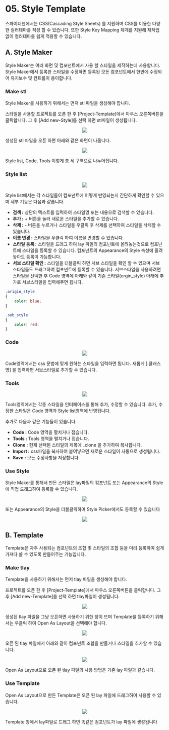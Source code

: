 # 05. Style Template

스파이더젠에서는 CSS(Cascading Style Sheets) 를 지원하며 CSS를 이용한 다양한 컬러테마를 적성 할 수 있습니다.
또한 Style Key Mapping 체계를 지원해 재작업 없이 컬러테마를 쉽게 적용할 수 있습니다.

## A. Style Maker

Style Maker는 여러 화면 및 컴포넌트에서 사용 할 스타일을 제작하는데 사용합니다. Style Maker에서 등록한 스타일을 수정하면 등록된 모든 컴포넌트에서 한번에 수정되어 유지보수 및 컨트롤이 용이합니다.

### Make stl

Style Maker를 사용하기 위해서는 먼저 stl 파일을 생성해야 합니다.

스타일을 사용할 프로젝트를 오픈 한 후 [Project-Template]에서 마우스 오른쪽버튼을 클릭합니다. 그 후 [Add new-Style]를 선택 하면 stl파일이 생성됩니다.

<center>

![](../image/06_make_style.png)

</center>

생성된 stl 파일을 오픈 하면 아래와 같은 화면이 나옵니다.

<center>

![](../image/06_Styler.png)

</center>

Style list, Code, Tools 이렇게 총 세 구역으로 나누어집니다.

### Style list

<center>

![](../image/06_class_list.png)

</center>

Style list에서는 각 스타일들이 컴포넌트에 어떻게 반영되는지 간단하게 확인할 수 있으며 세부 기능은 다음과 같습니다.

- **검색  :** 상단의 텍스트를 입력하여 스타일명 또는 내용으로 검색할 수 있습니다.
- **추가  :** + 버튼을 눌러 새로운 스타일을 추가할 수 있습니다.
- **삭제  :** - 버튼을 누르거나 스타일을 우클릭 후 삭제를 선택하여 스타일을 삭제할 수 있습니다.
- **이름 변경  :** 스타일을 우클릭 하여 이름을 변경할 수 있습니다.
- **스타일 등록  :** 스타일을 드래그 하여 lay 파일의 컴포넌트에 올려놓는것으로 컴포넌트에 스타일을 등록할 수 있습니다. 컴포넌트의 Appearance의 Style 속성에 올려놓아도 등록이 가능합니다.
- **서브 스타일 확인  :** 스타일을 더블클릭 하면 서브 스타일을 확인 할 수 있으며 서브 스타일들도 드래그하여 컴포넌트에 등록할 수 있습니다. 서브스타일을 사용하려면 스타일을 선택한 후 Code 영역에 아래와 같이 기존 스타일(orgin_style) 아래에 추가로 서브스타일을 입력해주면 됩니다.

```css
.origin_style
{
    color: blue;
}

.sub_style
{
    color: red;
}
```

### Code

<center>

![](../image/06_code.png)

</center>
Code영역에서는 css 문법에 맞게 원하는 스타일을 입력하면 됩니다. 새롭게 [.클래스명] 을 입력하면 서브스타일로 추가할 수 있습니다.

### Tools

<center>

![](../image/06_tools.png)

</center>

Tools영역에서는 각종 스타일을 인터페이스를 통해 추가, 수정할 수 있습니다. 추가, 수정한 스타일은 Code 영역과 Style list영역에 반영됩니다.

추가로 다음과 같은 기능들이 있습니다.

- **Code  :** Code 영역을 펼치거나 접습니다.
- **Tools  :** Tools 영역을 펼치거나 접습니다.
- **Clone  :** 현재 선택된 스타일의 제목에 _clone 을 추가하여 복사합니다.
- **Import  :** css파일을 복사하여 붙여넣으면 새로운 스타일이 자동으로 생성됩니다.
- **Save  :** 모든 수정사항을 저장합니다.

### Use Style

Style Maker를 통해서 만든 스타일은 lay파일의 컴포넌트 또는 Appearance의 Style에 직접 드래그하여 등록할 수 있습니다.

<center>

![](../image/06_drag_style.png)

</center>
또는 Appearance의 Style을 더블클릭하여 Style Picker에서도 등록할 수 있습니다

<center>

![](../image/06_style_picker.png)

</center>

## B. Template

Template은 자주 사용되는 컴포넌트의 조합 및 스타일의 조합 등을 미리 등록하여 쉽게 가져다 쓸 수 있도록 만들어주는 기능입니다.

### Make tlay

Template을 사용하기 위해서는 먼저 tlay 파일을 생성해야 합니다.

프로젝트를 오픈 한 후 [Project-Template]에서 마우스 오른쪽버튼을 클릭합니다. 그 후 [Add new-Template]를 선택 하면 tlay파일이 생성됩니다.

<center>

![](../image/06_make_template.png)

</center>

생성된 tlay 파일을 그냥 오픈하면 사용하기 위한 창이 뜨며 Template을 등록하기 위해서는 우클릭 하여 Open As Layout을 선택해야 합니다.

<center>

![](../image/06_open_as_layout.png)

</center>

오픈 된 tlay 파일에서 아래와 같이 컴포넌트 조합을 만들거나 스타일을 추가할 수 있습니다.

<center>

![](../image/06_made_template.png)

</center>

Open As Layout으로 오픈 된 tlay 파일의 사용 방법은 기존 lay 파일과 같습니다.

### Use Template

Open As Layout으로 만든 Template은 오픈 된 lay 파일에 드래그하여 사용할 수 있습니다.

<center>

![](../image/06_drag_template.png)

</center>
Template 창에서 lay파일로 드래그 하면 똑같은 컴포넌트가 lay 파일에 생성됩니다






